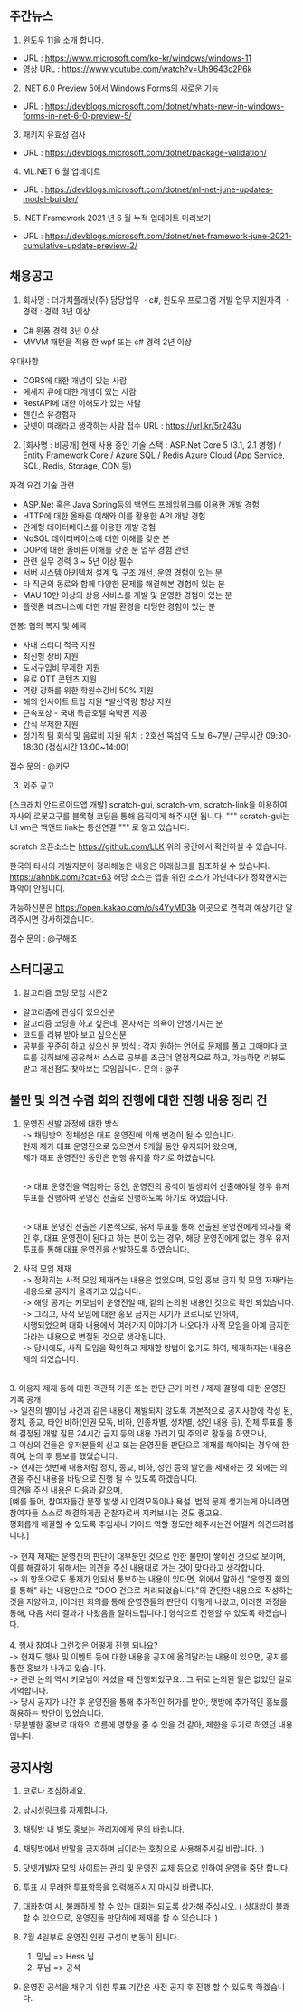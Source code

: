 ## 주간뉴스

1) 윈도우 11을 소개 합니다.
- URL : https://www.microsoft.com/ko-kr/windows/windows-11
- 영상 URL : https://www.youtube.com/watch?v=Uh9643c2P6k

2) .NET 6.0 Preview 5에서 Windows Forms의 새로운 기능
- URL : https://devblogs.microsoft.com/dotnet/whats-new-in-windows-forms-in-net-6-0-preview-5/

3) 패키지 유효성 검사
- URL : https://devblogs.microsoft.com/dotnet/package-validation/

4) ML.NET 6 월 업데이트
- URL : https://devblogs.microsoft.com/dotnet/ml-net-june-updates-model-builder/

5) .NET Framework 2021 년 6 월 누적 업데이트 미리보기
- URL : https://devblogs.microsoft.com/dotnet/net-framework-june-2021-cumulative-update-preview-2/



## 채용공고
1) 회사명 : 더가치플래닛(주) 
담당업무
ㆍc#, 윈도우 프로그램 개발 업무
지원자격
ㆍ경력 : 경력 3년 이상

- C# 윈폼 경력 3년 이상
- MVVM 패턴을 적용 한 wpf 또는 c# 경력 2년 이상

우대사항
- CQRS에 대한 개념이 있는 사람
- 메세지 큐에 대한 개념이 있는 사람
- RestAPI에 대한 이해도가 있는 사람
- 젠킨스 유경험자
- 닷넷이 미래라고 생각하는 사람
접수 URL : https://url.kr/5r243u

2) [회사명 : 비공개]
현재 사용 중인 기술 스택 :
ASP.Net Core 5 (3.1, 2.1 병행) / Entity Framework Core / Azure SQL / Redis
Azure Cloud (App Service, SQL, Redis, Storage, CDN 등)

자격 요건 
기술 관련 
* ASP.Net 혹은 Java Spring등의 백엔드 프레임워크를 이용한 개발 경험
* HTTP에 대한 올바른 이해와 이를 활용한 API 개발 경험
* 관계형 데이터베이스를 이용한 개발 경험
* NoSQL 데이터베이스에 대한 이해를 갖춘 분
* OOP에 대한 올바른 이해를 갖춘 분
업무 경험 관련 
* 관련 실무 경력 3 ~ 5년 이상 필수
* 서버 시스템 아키텍처 설계 및 구조 개선, 운영 경험이 있는 분
* 타 직군의 동료와 함께 다양한 문제를 해결해본 경험이 있는 분
* MAU 10만 이상의 상용 서비스를 개발 및 운영한 경험이 있는 분
* 플랫폼 비즈니스에 대한 개발 환경을 리딩한 경험이 있는 분

연봉: 협의
복지 및 혜택 
* 사내 스터디 적극 지원
* 최신형 장비 지원
* 도서구입비 무제한 지원
* 유료 OTT 콘텐츠 지원
* 역량 강화를 위한 학원수강비 50% 지원
* 해외 인사이트 트립 지원
*발신역량 향상 지원
* 근속포상 - 국내 특급호텔 숙박권 제공
* 간식 무제한 지원
* 정기적 팀 회식 및 음료비 지원
위치 : 2호선 뚝섬역 도보 6~7분/ 근무시간 09:30-18:30 (점심시간 13:00~14:00)

접수 문의 : @키모 


3) 외주 공고

[스크래치 안드로이드앱 개발]
scratch-gui, scratch-vm, scratch-link을 이용하여 자사의 로봇교구를 블록형 코딩을 통해 움직이게 해주시면 됩니다.
"""
scratch-gui는 UI
vm은 백앤드
link는 통신연결
"""
로 알고 있습니다.

scratch 오픈소스는
https://github.com/LLK
위의 공간에서 확인하실 수 있습니다.

한국의 타사의 개발자분이 정리해놓은 내용은 아래링크를 참조하실 수 있습니다.
https://ahnbk.com/?cat=63
해당 소스는 앱을 위한 소스가 아닌데다가 정확한지는 파악이 안됩니다.

가능하신분은 https://open.kakao.com/o/s4YyMD3b 이곳으로 견적과 예상기간 알려주시면 감사하겠습니다.

접수 문의 : @구해조


## 스터디공고
1) 알고리즘 코딩 모임 시즌2
- 알고리즘에 관심이 있으신분
- 알고리즘 코딩을 하고 싶은데, 혼자서는 의욕이 안생기시는 분
- 코드를 리뷰 받아 보고 싶으신분 
- 공부를 꾸준히 하고 싶으신 분
방식 : 각자 원하는 언어로 문제를 풀고 그때마다 코드를 깃허브에 공유해서 스스로 공부를 조금더 열정적으로 하고, 가능하면 리뷰도 받고 개선점도 찾아보는 모임입니다.
문의 : @푸  

## 불만 및 의견 수렴 회의 진행에 대한 진행 내용 정리 건

1. 운영진 선발 과정에 대한 방식<br />
   -> 채팅방의 정체성은 대표 운영진에 의해 변경이 될 수 있습니다.<br />
      현재 제가 대표 운영진으로 있으면서 5개월 동안 유지되어 왔으며,<br />
      제가 대표 운영진인 동안은 현행 유지를 하기로 하였습니다.<br /><br />

   -> 대표 운영진을 역임하는 동안, 운영진의 공석이 발생되어 선출해야될 경우 유저 투표를 진행하여 운영진 선출로 진행하도록 하기로 하였습니다.<br /><br />

   -> 대표 운영진 선출은 기본적으로, 유저 투표를 통해 선출된 운영진에게 의사를 확인 후, 대표 운영진이 된다고 하는 분이 있는 경우, 해당 운영진에게 없는 경우 유저 투표를 통해 대표 운영진을 선발하도록 하였습니다.<br />

2. 사적 모임 제재<br />
   -> 정확히는 사적 모임 제재라는 내용은 없었으며, 모임 홍보 금지 및 모임 자재라는 내용으로 공지가 올라가고 있습니다.<br />
   -> 해당 공지는 키모님이 운영진일 때, 같의 논의된 내용인 것으로 확인 되었습니다.<br />
   -> 그리고, 사적 모임에 대한 홍모 금지는 시기가 코로나로 인하여,<br />
      시행되었으며 대화 내용에서 여러가지 이야기가 나오다가 사적 모임을 아예 금지한다라는 내용으로 변질된 것으로 생각됩니다.<br />
   -> 당시에도, 사적 모임을 확인하고 제재할 방법이 없기도 하여, 제재하자는 내용은 제외 되었습니다.<br />
<br />
3. 이용자 제재 등에 대한 객관적 기준 또는 판단 근거 마련 / 제재 결정에 대한 운영진 기록 공개<br />
   -> 일전의 별이님 사건과 같은 내용이 재발되지 않도록 기본적으로  공지사항에 작성 된, 정치, 종교, 타인 비하(인권 모독, 비하, 인종차별, 성차별, 성인 내용 등), 전체 투표를 통해 결정된 개발 질문 24시간 금지 등의 내용 가리기 및 주의로 활동을 하였으나,<br />
      그 이상의 건들은 유저분들의 신고 또는 운영진들 판단으로 제재를 해야되는 경우에 한하여, 논의 후 통보를 했었습니다.<br />
   -> 현재는 첫번째 내용처럼 정치, 종교, 비하, 성인 등의 발언을 제재하는 것 외에는 의견을 주신 내용을 바탕으로 진행 될 수 있도록 하겠습니다.<br />
      의견을 주신 내용은 다음과 같으며,<br />
      [예를 들어, 참여자들간 분쟁 발생 시 인격모독이나 욕설. 법적 문제 생기는게 아니라면 참여자들 스스로 해결하게끔 관찰자로써 지켜보시는 것도 좋고요.<br />
       평화롭게 해결할 수 있도록 추임새나 가이드 역할 정도만 해주시는건 어떨까 의견드려봅니다.]<br />
<br />
   -> 현재 제재는 운영진의 판단이 대부분인 것으로 인한 불만이 쌓이신 것으로 보이며, 이를 해결하기 위해서는 의견을 주신 내용대로 가는 것이 맞다라고 생각합니다.<br />
   -> 위 항목으로도 통제가 안되서 통보하는 내용이 있다면, 위에서 말하신 "운영진 회의를 통해" 라는 내용만으로 "OOO 건으로 처리되었습니다."의 간단한 내용으로 작성하는 것을 지양하고, [이러한 회의를 통해 운영진들의 판단이 이렇게 나왔고, 이러한 과정을 통해, 다음 처리 결과가 나왔음을 알려드립니다.] 형식으로 진행할 수 있도록 하겠습니다.<br />
<br />
4. 행사 참여나 그런것은 어떻게 진행 되나요?<br />
   -> 현재도 행사 및 이벤트 등에 대한 내용을 공지에 올려달라는 내용이 있으면,  공지를 통한 홍보가 나가고 있습니다.<br />
   -> 관련 논의 역시 키모님이 계셨을 때 진행되었구요.. 그 뒤로 논의된 일은 없었던 걸로 기억합니다.<br />
   -> 당시 공지가 나간 후 운영진을 통해 추가적인 허가를 받아, 챗방에 추가적인 홍보를 허용하는 방안이 있었습니다.<br />
      : 무분별한 홍보로 대화의 흐름에 영향을 줄 수 있을 것 같아, 제한을 두기로 하였던 내용입니다.<br />


## 공지사항

1) 코로나 조심하세요.

2) 낚시성링크를 자제합니다.

3) 채팅방 내 별도 홍보는 관리자에게 문의 바랍니다. 

4) 채팅방에서 반말을 금지하며 님이라는 호칭으로 사용해주시길 바랍니다. :)

5) 닷넷개발자 모임 사이트는 관리 및 운영진 교체 등으로 인하여 운영을 중단 합니다.

6) 투표 시 무례한 투표항목을 입력해주시지 마시길 바랍니다.

7) 대화참여 시, 불쾌하게 할 수 있는  대화는 되도록 삼가해 주십시오.
( 상대방이 불쾌할 수 있으므로, 운영진들 판단하에 제재를 할 수 있습니다. )

8) 7월 4일부로 운영진 인원 구성이 변동이 됩니다.
   1. 밍님 => Hess 님
   2. 푸님 => 공석

9) 운영진 공석을 채우기 위한 투표 기간은 사전 공지 후 진행 할 수 있도록 하겠습니다.
